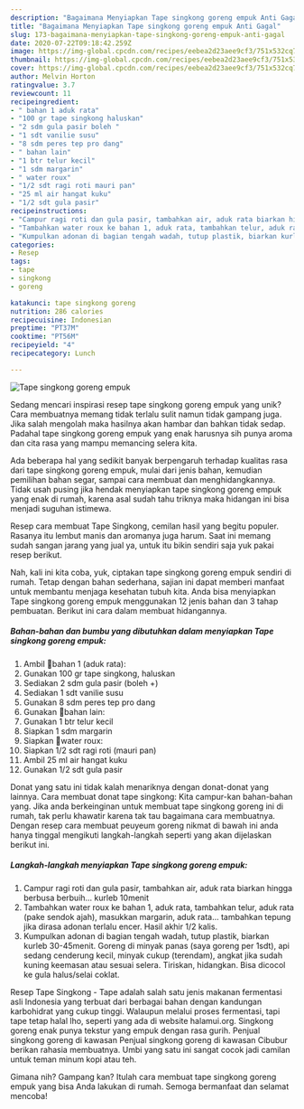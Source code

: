 ```yaml
---
description: "Bagaimana Menyiapkan Tape singkong goreng empuk Anti Gagal"
title: "Bagaimana Menyiapkan Tape singkong goreng empuk Anti Gagal"
slug: 173-bagaimana-menyiapkan-tape-singkong-goreng-empuk-anti-gagal
date: 2020-07-22T09:18:42.259Z
image: https://img-global.cpcdn.com/recipes/eebea2d23aee9cf3/751x532cq70/tape-singkong-goreng-empuk-foto-resep-utama.jpg
thumbnail: https://img-global.cpcdn.com/recipes/eebea2d23aee9cf3/751x532cq70/tape-singkong-goreng-empuk-foto-resep-utama.jpg
cover: https://img-global.cpcdn.com/recipes/eebea2d23aee9cf3/751x532cq70/tape-singkong-goreng-empuk-foto-resep-utama.jpg
author: Melvin Horton
ratingvalue: 3.7
reviewcount: 11
recipeingredient:
- " bahan 1 aduk rata"
- "100 gr tape singkong haluskan"
- "2 sdm gula pasir boleh "
- "1 sdt vanilie susu"
- "8 sdm peres tep pro dang"
- " bahan lain"
- "1 btr telur kecil"
- "1 sdm margarin"
- " water roux"
- "1/2 sdt ragi roti mauri pan"
- "25 ml air hangat kuku"
- "1/2 sdt gula pasir"
recipeinstructions:
- "Campur ragi roti dan gula pasir, tambahkan air, aduk rata biarkan hingga berbusa berbuih... kurleb 10menit"
- "Tambahkan water roux ke bahan 1, aduk rata, tambahkan telur, aduk rata (pake sendok ajah), masukkan margarin, aduk rata... tambahkan tepung jika dirasa adonan terlalu encer. Hasil akhir 1/2 kalis."
- "Kumpulkan adonan di bagian tengah wadah, tutup plastik, biarkan kurleb 30-45menit. Goreng di minyak panas (saya goreng per 1sdt), api sedang cenderung kecil, minyak cukup (terendam), angkat jika sudah kuning keemasan atau sesuai selera. Tiriskan, hidangkan. Bisa dicocol ke gula halus/selai coklat."
categories:
- Resep
tags:
- tape
- singkong
- goreng

katakunci: tape singkong goreng 
nutrition: 286 calories
recipecuisine: Indonesian
preptime: "PT37M"
cooktime: "PT56M"
recipeyield: "4"
recipecategory: Lunch

---
```



![Tape singkong goreng empuk](https://img-global.cpcdn.com/recipes/eebea2d23aee9cf3/751x532cq70/tape-singkong-goreng-empuk-foto-resep-utama.jpg)

Sedang mencari inspirasi resep tape singkong goreng empuk yang unik? Cara membuatnya memang tidak terlalu sulit namun tidak gampang juga. Jika salah mengolah maka hasilnya akan hambar dan bahkan tidak sedap. Padahal tape singkong goreng empuk yang enak harusnya sih punya aroma dan cita rasa yang mampu memancing selera kita.

Ada beberapa hal yang sedikit banyak berpengaruh terhadap kualitas rasa dari tape singkong goreng empuk, mulai dari jenis bahan, kemudian pemilihan bahan segar, sampai cara membuat dan menghidangkannya. Tidak usah pusing jika hendak menyiapkan tape singkong goreng empuk yang enak di rumah, karena asal sudah tahu triknya maka hidangan ini bisa menjadi suguhan istimewa.

Resep cara membuat Tape Singkong, cemilan hasil yang begitu populer. Rasanya itu lembut manis dan aromanya juga harum. Saat ini memang sudah sangan jarang yang jual ya, untuk itu bikin sendiri saja yuk pakai resep berikut.


Nah, kali ini kita coba, yuk, ciptakan tape singkong goreng empuk sendiri di rumah. Tetap dengan bahan sederhana, sajian ini dapat memberi manfaat untuk membantu menjaga kesehatan tubuh kita. Anda bisa menyiapkan Tape singkong goreng empuk menggunakan 12 jenis bahan dan 3 tahap pembuatan. Berikut ini cara dalam membuat hidangannya.

<!--inarticleads1-->

##### Bahan-bahan dan bumbu yang dibutuhkan dalam menyiapkan Tape singkong goreng empuk:

1. Ambil  🌼bahan 1 (aduk rata):
1. Gunakan 100 gr tape singkong, haluskan
1. Sediakan 2 sdm gula pasir (boleh +)
1. Sediakan 1 sdt vanilie susu
1. Gunakan 8 sdm peres tep pro dang
1. Gunakan  🌼bahan lain:
1. Gunakan 1 btr telur kecil
1. Siapkan 1 sdm margarin
1. Siapkan  🌼water roux:
1. Siapkan 1/2 sdt ragi roti (mauri pan)
1. Ambil 25 ml air hangat kuku
1. Gunakan 1/2 sdt gula pasir


Donat yang satu ini tidak kalah menariknya dengan donat-donat yang lainnya. Cara membuat donat tape singkong: Kita campur-kan bahan-bahan yang. Jika anda berkeinginan untuk membuat tape singkong goreng ini di rumah, tak perlu khawatir karena tak tau bagaimana cara membuatnya. Dengan resep cara membuat peuyeum goreng nikmat di bawah ini anda hanya tinggal mengikuti langkah-langkah seperti yang akan dijelaskan berikut ini. 

<!--inarticleads2-->

##### Langkah-langkah menyiapkan Tape singkong goreng empuk:

1. Campur ragi roti dan gula pasir, tambahkan air, aduk rata biarkan hingga berbusa berbuih... kurleb 10menit
1. Tambahkan water roux ke bahan 1, aduk rata, tambahkan telur, aduk rata (pake sendok ajah), masukkan margarin, aduk rata... tambahkan tepung jika dirasa adonan terlalu encer. Hasil akhir 1/2 kalis.
1. Kumpulkan adonan di bagian tengah wadah, tutup plastik, biarkan kurleb 30-45menit. Goreng di minyak panas (saya goreng per 1sdt), api sedang cenderung kecil, minyak cukup (terendam), angkat jika sudah kuning keemasan atau sesuai selera. Tiriskan, hidangkan. Bisa dicocol ke gula halus/selai coklat.


Resep Tape Singkong - Tape adalah salah satu jenis makanan fermentasi asli Indonesia yang terbuat dari berbagai bahan dengan kandungan karbohidrat yang cukup tinggi. Walaupun melalui proses fermentasi, tapi tape tetap halal lho, seperti yang ada di website halamui.org. Singkong goreng enak punya tekstur yang empuk dengan rasa gurih. Penjual singkong goreng di kawasan Penjual singkong goreng di kawasan Cibubur berikan rahasia membuatnya. Umbi yang satu ini sangat cocok jadi camilan untuk teman minum kopi atau teh. 

Gimana nih? Gampang kan? Itulah cara membuat tape singkong goreng empuk yang bisa Anda lakukan di rumah. Semoga bermanfaat dan selamat mencoba!

